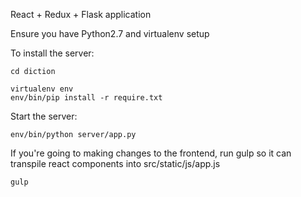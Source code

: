 React + Redux + Flask application

Ensure you have Python2.7 and virtualenv setup

To install the server:

```
cd diction

virtualenv env
env/bin/pip install -r require.txt
```

Start the server:

```
env/bin/python server/app.py
```

If you're going to making changes to the frontend, run gulp so it can transpile react components into src/static/js/app.js

```
gulp
```
